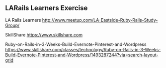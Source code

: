 ## LARails Learners Exercise

LA Rails Learners
http://www.meetup.com/LA-Eastside-Ruby-Rails-Study-Group/

SkillShare
https://www.skillshare.com

Ruby-on-Rails-in-3-Weeks-Build-Evernote-Pinterest-and-Wordpress
https://www.skillshare.com/classes/technology/Ruby-on-Rails-in-3-Weeks-Build-Evernote-Pinterest-and-Wordpress/1493287244?via=search-layout-grid

